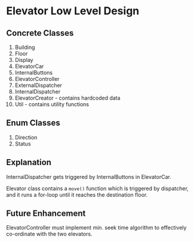 # Elevator Low Level Design

## Concrete Classes

1. Building
2. Floor
3. Display
4. ElevatorCar
5. InternalButtons
6. ElevatorController
7. ExternalDispatcher
8. InternalDispatcher
9. ElevatorCreator - contains hardcoded data
10. Util - contains utility functions

## Enum Classes

1. Direction
2. Status

## Explanation

InternalDispatcher gets triggered by InternalButtons in ElevatorCar. 

Elevator class contains a `move()` function which is triggered by dispatcher, and it runs a for-loop until it reaches the destination floor.



## Future Enhancement

ElevatorController must implement min. seek time algorithm to effectively co-ordinate with the two elevators.